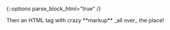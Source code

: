 {::options parse_block_html="true" /}

<p>Then an HTML tag with crazy **markup** _all over_ the place!</p>
